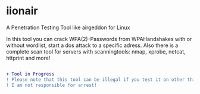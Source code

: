 # iionair
A Penetration Testing Tool like airgeddon for Linux

In this tool you can crack WPA(2)-Passwords from WPAHandshakes with or without wordlist, start a dos attack to a specific adress. Also there is a complete scan tool for servers with scanningtools: nmap, xprobe, netcat, httprint and more! 

```diff

+ Tool in Progress
! Please note that this tool can be illegal if you test it on other things than your own. 
! I am not responsible for arrest!
```
